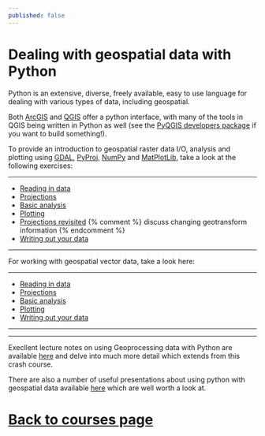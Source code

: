 ```yaml
---
published: false
---
```


# Dealing with geospatial data with Python

Python is an extensive, diverse, freely available, easy to use language for dealing with various types of data, including geospatial. 

Both [ArcGIS](https://www.arcgis.com/features/) and [QGIS](http://www.qgis.org/en/site/) offer a python interface, with many of the tools in QGIS being written in Python as well (see the [PyQGIS developers package](http://docs.qgis.org/testing/en/docs/pyqgis_developer_cookbook/intro.html) if you want to build something!).

To provide an introduction to geospatial raster data I/O, analysis and plotting using [GDAL](https://pypi.python.org/pypi/GDAL/), [PyProj](https://pypi.python.org/pypi/pyproj?), [NumPy](http://www.numpy.org) and [MatPlotLib](http://matplotlib.org), take a look at the following exercises:

***

* [Reading in data](../raster/spatial_data_io)
* [Projections](../raster/projections)
* [Basic analysis](../raster/basic_analysis)
* [Plotting](../raster/basic_analysis)
* [Projections revisited](../raster/projections) {% comment %} discuss changing geotransform information {% endcomment %} 
* [Writing out your data](../raster/spatial_data_io)

***

For working with geospatial vector data, take a look here:

***

* [Reading in data](../vector/spatial_data_io)
* [Projections](../vector/projections)
* [Basic analysis](../vector/basic_analysis)
* [Plotting](../vector/basic_analysis)
* [Writing out your data](../vector/spatial_data_io)

***

***

Execllent lecture notes on using Geoprocessing data with Python are available [here](http://www.gis.usu.edu/~chrisg/python/2009/) and delve into much more detail which extends from this crash course.

There are also a number of useful presentations about using python with geospatial data available [here](http://conference.scipy.org/scipy2013/tutorial_detail.php?id=110) which are well worth a look at.

# [Back to courses page](../../programming_courses)




